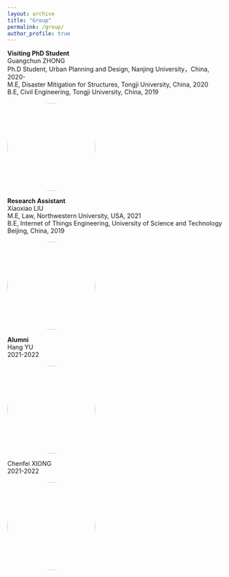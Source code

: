 ```yaml
---
layout: archive
title: "Group"
permalink: /group/
author_profile: true
---
```


**Visiting PhD Student**\
Guangchun ZHONG\
Ph.D Student, Urban Planning and Design, Nanjing University，China, 2020-\
M.E, Disaster Mitigation for Structures, Tongji University, China, 2020\
B.E, Civil Engineering, Tongji University, China, 2019\
<br/><img src='https://skywalkerzhai.github.io/weizhai.github.io/images/zhong.jpg' width='200' style="border-radius:50%">

**Research Assistant**\
Xiaoxiao LIU\
M.E, Law, Northwestern University, USA, 2021\
B.E, Internet of Things Engineering, University of Science and Technology Beijing, China, 2019\
<br/><img src='https://skywalkerzhai.github.io/weizhai.github.io/images/xiaoxiao.jpg' width='200' style="border-radius:50%">

**Alumni**\
Hang YU\
2021-2022\
<br/><img src='https://skywalkerzhai.github.io/weizhai.github.io/images/yuhang.png' width='200' style="border-radius:50%">

Chenfei XIONG\
2021-2022\
<br/><img src='https://skywalkerzhai.github.io/weizhai.github.io/images/chenfei.jpg' width='200' style="border-radius:50%">